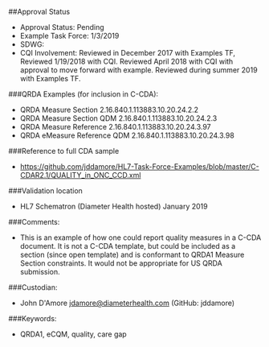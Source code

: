 ##Approval Status
* Approval Status: Pending
* Example Task Force: 1/3/2019
* SDWG: 
* CQI Involvement: Reviewed in December 2017 with Examples TF, Reviewed 1/19/2018 with CQI. Reviewed April 2018 with CQI with approval to move forward with example. Reviewed during summer 2019 with Examples TF.   

###QRDA Examples (for inclusion in C-CDA): 
* QRDA Measure Section 2.16.840.1.113883.10.20.24.2.2
* QRDA Measure Section QDM 2.16.840.1.113883.10.20.24.2.3
* QRDA Measure Reference 2.16.840.1.113883.10.20.24.3.97
* QRDA eMeasure Reference QDM 2.16.840.1.113883.10.20.24.3.98

###Reference to full CDA sample
* https://github.com/jddamore/HL7-Task-Force-Examples/blob/master/C-CDAR2.1/QUALITY_in_ONC_CCD.xml

###Validation location
* HL7 Schematron (Diameter Health hosted) January 2019

###Comments: 
* This is an example of how one could report quality measures in a C-CDA document. It is not a C-CDA template, but could be included as a section (since open template) and is conformant to QRDA1 Measure Section constraints. It would not be appropriate for US QRDA submission.

###Custodian: 
* John D'Amore jdamore@diameterhealth.com (GitHub: jddamore)

###Keywords: 
* QRDA1, eCQM, quality, care gap

